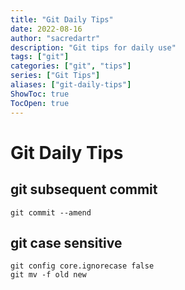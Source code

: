 ```yaml
---
title: "Git Daily Tips"
date: 2022-08-16
author: "sacredartr"
description: "Git tips for daily use"
tags: ["git"]
categories: ["git", "tips"]
series: ["Git Tips"]
aliases: ["git-daily-tips"]
ShowToc: true
TocOpen: true
---
```


# Git Daily Tips

## git subsequent commit
```console
git commit --amend
```

## git case sensitive
```console
git config core.ignorecase false
git mv -f old new
```
